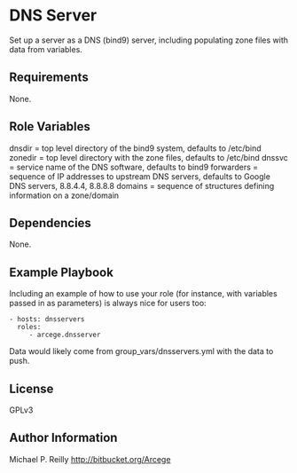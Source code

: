 DNS Server
==========

Set up a server as a DNS (bind9) server, including populating zone files with data from variables.

Requirements
------------

None.

Role Variables
--------------

dnsdir = top level directory of the bind9 system, defaults to /etc/bind
zonedir = top level directory with the zone files, defaults to /etc/bind
dnssvc = service name of the DNS software, defaults to bind9
forwarders = sequence of IP addresses to upstream DNS servers, defaults to Google DNS servers, 8.8.4.4, 8.8.8.8
domains = sequence of structures defining information on a zone/domain

Dependencies
------------

None.

Example Playbook
----------------

Including an example of how to use your role (for instance, with variables passed in as parameters) is always nice for users too:

    - hosts: dnsservers
      roles:
         - arcege.dnsserver

Data would likely come from group\_vars/dnsservers.yml with the data to push.

License
-------

GPLv3

Author Information
------------------

Michael P. Reilly <http://bitbucket.org/Arcege>

